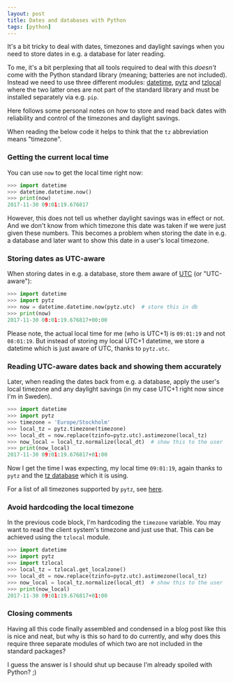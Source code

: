 ```yaml
---
layout: post
title: Dates and databases with Python
tags: [python]
---
```


It's a bit tricky to deal with dates, timezones and daylight savings when you need to store dates in e.g. a database for later reading.

To me, it's a bit perplexing that all tools required to deal with this _doesn't_ come with the Python standard library (meaning; batteries are not included). Instead we need to use three different modules: [datetime](https://docs.python.org/3/library/datetime.html), [pytz](http://pytz.sourceforge.net) and [tzlocal](https://github.com/regebro/tzlocal) where the two latter ones are not part of the standard library and must be installed separately via e.g. `pip`.

Here follows some personal notes on how to store and read back dates with reliability and control of the timezones and daylight savings.

<!--more-->

When reading the below code it helps to think that the `tz` abbreviation means "timezone".


### Getting the current local time

You can use `now` to get the local time right now:

```python
>>> import datetime
>>> datetime.datetime.now()
>>> print(now)
2017-11-30 09:01:19.676817
```

However, this does not tell us whether daylight savings was in effect or not. And we don't know from which timezone this date was taken if we were just given these numbers. This becomes a problem when storing the date in e.g. a database and later want to show this date in a user's local timezone.


### Storing dates as UTC-aware

When storing dates in e.g. a database, store them aware of [UTC](https://en.wikipedia.org/wiki/Coordinated_Universal_Time) (or "UTC-aware"):

```python
>>> import datetime
>>> import pytz
>>> now = datetime.datetime.now(pytz.utc)  # store this in db
>>> print(now)
2017-11-30 08:01:19.676817+00:00
```

Please note, the actual local time for me (who is UTC+1) is `09:01:19` and not `08:01:19`. But instead of storing my local UTC+1 datetime, we store a datetime which is just aware of UTC, thanks to `pytz.utc`.


### Reading UTC-aware dates back and showing them accurately

Later, when reading the dates back from e.g. a database, apply the user's local timezone and any daylight savings (in my case UTC+1 right now since I'm in Sweden).

```python
>>> import datetime
>>> import pytz
>>> timezone = 'Europe/Stockholm'
>>> local_tz = pytz.timezone(timezone)
>>> local_dt = now.replace(tzinfo=pytz.utc).astimezone(local_tz)
>>> now_local = local_tz.normalize(local_dt)  # show this to the user
>>> print(now_local)
2017-11-30 09:01:19.676817+01:00
```

Now I get the time I was expecting, my local time `09:01:19`, again thanks to `pytz` and the [tz database](https://en.wikipedia.org/wiki/Tz_database) which it is using.

For a list of all timezones supported by `pytz`, see [here](https://github.com/newvem/pytz/blob/f137ff00112a9682bc4e4945067b3b88f158d010/pytz/zone.tab).


### Avoid hardcoding the local timezone

In the previous code block, I'm hardcoding the `timezone` variable. You may want to read the client system's timezone and just use that. This can be achieved using the `tzlocal` module.

```python
>>> import datetime
>>> import pytz
>>> import tzlocal
>>> local_tz = tzlocal.get_localzone()
>>> local_dt = now.replace(tzinfo=pytz.utc).astimezone(local_tz)
>>> now_local = local_tz.normalize(local_dt)  # show this to the user
>>> print(now_local)
2017-11-30 09:01:19.676817+01:00
```


### Closing comments

Having all this code finally assembled and condensed in a blog post like this is nice and neat, but why is this so hard to do currently, and why does this require three separate modules of which two are not included in the standard packages?

I guess the answer is I should shut up because I'm already spoiled with Python? ;)
